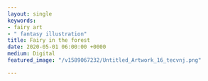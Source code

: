 ```yaml
---
layout: single
keywords:
- fairy art
- " fantasy illustration"
title: Fairy in the forest
date: 2020-05-01 06:00:00 +0000
medium: Digital
featured_image: "/v1589067232/Untitled_Artwork_16_tecvnj.png"

---
```

